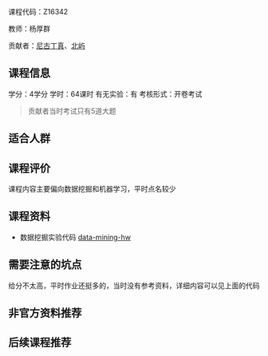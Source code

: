 课程代码：Z16342

教师：杨厚群

贡献者：[尼古丁真](https://github.com/ibrothercow)、[北屿](https://github.com/beiyuouo)

## 课程信息

学分：4学分
学时：64课时
有无实验：有
考核形式：开卷考试

> 贡献者当时考试只有5道大题

## 适合人群


## 课程评价

课程内容主要偏向数据挖掘和机器学习，平时点名较少

## 课程资料

- 数据挖掘实验代码 [data-mining-hw](https://github.com/beiyuouo/data-mining-hw)

## 需要注意的坑点

给分不太高，平时作业还挺多的，当时没有参考资料，详细内容可以见上面的代码

## 非官方资料推荐


## 后续课程推荐

